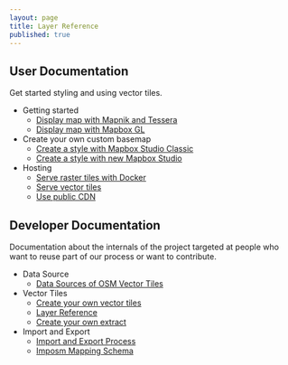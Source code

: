 ```yaml
---
layout: page
title: Layer Reference
published: true
---
```


## User Documentation

Get started styling and using vector tiles.

- Getting started
  - [Display map with Mapnik and Tessera](/docs/get-started)
  - [Display map with Mapbox GL](/docs/display-map-with-mapbox-gl)
- Create your own custom basemap
  - [Create a style with Mapbox Studio Classic](/docs/create-map-with-mapbox-studio-classic)
  - [Create a style with new Mapbox Studio](/docs/create-map-with-mapbox-studio)
- Hosting
  - [Serve raster tiles with Docker](/docs/serve-raster-tiles-docker)
  - [Serve vector tiles](/docs/serve-vector-tiles)
  - [Use public CDN](/docs/use-public-cdn)

## Developer Documentation

Documentation about the internals of the project targeted at people
who want to reuse part of our process or want to contribute.

- Data Source
  - [Data Sources of OSM Vector Tiles](/docs/data-sources)
- Vector Tiles
  - [Create your own vector tiles](/docs/own-vector-tiles)
  - [Layer Reference](/docs/layer-reference)
  - [Create your own extract](/docs/extracts)
- Import and Export
  - [Import and Export Process](/docs/import-export-process)
  - [Imposm Mapping Schema](/docs/imposm-schema)

